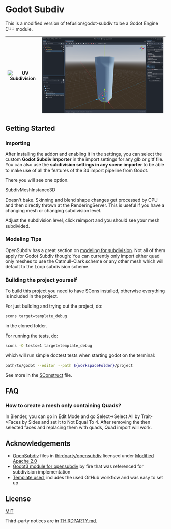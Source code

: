 # Godot Subdiv

This is a modified version of tefusion/godot-subdiv to be a Godot Engine C++ module.

| ![UV Subdivision](UVSubdivision.gif) | ![Skinning subdivision](SkinningSubdivision.gif) |
| ------------------------------------ | ------------------------------------------------ |

## Getting Started

### Importing

After installing the addon and enabling it in the settings, you can select the custom **Godot Subdiv Importer** in the import settings for any glb or gltf file. You can also use the **subdivision settings in any scene importer** to be able to make use of all the features of the 3d import pipeline from Godot.

There you will see one option.

SubdivMeshInstance3D

Doesn't bake. Skinning and blend shape changes get processed by CPU and then directly thrown at the RenderingServer. This is useful if you have a changing mesh or changing subdivision level.

Adjust the subdivision level, click reimport and you should see your mesh subdivided.

### Modeling Tips

OpenSubdiv has a great section on [modeling for subdivision](https://graphics.pixar.com/opensubdiv/docs/mod_notes.html). Not all of them apply for Godot Subdiv though: You can currently only import either quad only meshes to use the Catmull-Clark scheme or any other mesh which will default to the Loop subdivision scheme.

### Building the project yourself

To build this project you need to have SCons installed, otherwise everything is included in the project.

For just building and trying out the project, do:

```bash
scons target=template_debug
```

in the cloned folder.

For running the tests, do:

```bash
scons -Q tests=1 target=template_debug
```

which will run simple doctest tests when starting godot on the terminal:

```bash
path/to/godot --editor --path ${workspaceFolder}/project
```

See more in the [SConstruct](SConstruct) file.

## FAQ

### How to create a mesh only containing Quads?

In Blender, you can go in Edit Mode and go Select->Select All by Trait->Faces by Sides and set it to Not Equal To 4. After removing the then selected faces and replacing them with quads, Quad import will work.

## Acknowledgements

- [OpenSubdiv](https://github.com/PixarAnimationStudios/OpenSubdiv) files in [thirdparty/opensubdiv](thirdparty/opensubdiv) licensed under [Modified Apache 2.0](thirdparty/opensubdiv/LICENSE.txt)
- [Godot3 module for opensubdiv](https://github.com/godot-extended-libraries/godot-fire/tree/feature/3.2/opensubdiv-next) by fire that was referenced for subdivision implementation
- [Template used](https://github.com/nathanfranke/gdextension), includes the used GitHub workflow and was easy to set up

## License

[MIT](LICENSE)

Third-party notices are in [THIRDPARTY.md](THIRDPARTY.md).
